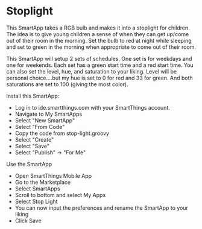 # Stoplight

This SmartApp takes a RGB bulb and makes it into a stoplight for children.  The idea is to give young children a sense of when they can get up/come out of their room in the morning.  Set the bulb to red at night while sleeping and set to green in the morning when appropriate to come out of their room.

This SmartApp will setup 2 sets of schedules.  One set is for weekdays and one for weekends.  Each set has a green start time and a red start time.  You can also set the level, hue, and saturation to your liking.  Level will be personal choice....but my hue is set to 0 for red and 33 for green.  And both saturations are set to 100 (giving the most color).

Install this SmartApp:
* Log in to ide.smartthings.com with your SmartThings account.
* Navigate to My SmartApps
* Select "New SmartApp"
* Select "From Code"
* Copy the code from stop-light.groovy
* Select "Create"
* Select "Save"
* Select "Publish" -> "For Me"

Use the SmartApp
* Open SmartThings Mobile App
* Go to the Marketplace
* Select SmartApps
* Scroll to bottom and select My Apps
* Select Stop Light
* You can now input the preferences and rename the SmartApp to your liking
* Click Save
